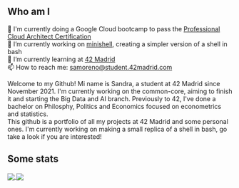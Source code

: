 <body>
  <h2>Who am I</h2>
  <div>
    <p>
      📖 I'm currently doing a Google Cloud bootcamp to pass the <a href ="https://cloud.google.com/certification/cloud-architect">Professional Cloud Architect Certification</a><br/>
      🔭 I’m currently working on <a href="https://github.com/sanmorpa/minishell">minishell</a>, creating a simpler version of a shell in bash<br/>
      🌱 I’m currently learning at <a href="https://www.42madrid.com"/>42 Madrid</a><br/>
  📫 How to reach me: <a href="mailto:samoreno@student.42madrid.com">samoreno@student.42madrid.com</a>
    </p>
    <p text_align="justify">
      Welcome to my Github! Mi name is Sandra, a student at 42 Madrid since November 2021. I'm currently working on the common-core, aiming to finish it and starting the Big Data and AI branch. Previously to 42, I've done a bachelor on Philosphy, Politics and Economics focused on econometrics and statistics.<br/>
      This github is a portfolio of all my projects at 42 Madrid and some personal ones. I'm currently working on making a small replica of a shell in bash, go take a look if you are interested!
    </p>
<!--    <a href="https://github.com/JaeSeoKim/badge42" target="_blank">
      <img align="center" src="https://badge42.herokuapp.com/api/stats/samoreno?privacyName=true"/>
    </a>
  </div> -->
  <h2>Some stats</h2>
  <div>
    <a href="https://github.com/anuraghazra/github-readme-stats" target="_blank">
       <img align="center" src="https://github-readme-stats.vercel.app/api?username=sanmorpa&theme=vue-dark&hide_border=true&show_icons=true&custom_title=My%20Stats"/>
      <img align="center" src="https://github-readme-stats.vercel.app/api/top-langs/?username=sanmorpa&theme=vue-dark&hide_border=true&hide=Brainfuck,Objective-C"/>
    </a>
  </div>
</body>
